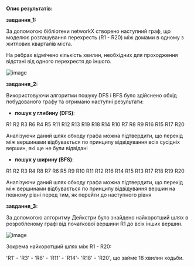 **Опис результатів:**

**завдання_1:**

За допомогою бібліотеки networkX створено наступний граф, що моделює 
розташування перехресть (R1 - R20) між домами в одному з житлових кварталів міста.

На ребрах відмічено кількість хвилин, необхідних для проходження відстані від одного перехрестя до іншого. 

![image](https://github.com/yanamud/goit-algo-hw-06/assets/136761283/473966ab-43a5-4c5e-aa87-4d52eddfb48d)

**завдання_2:**

Використовуючи алгоритми пошуку DFS і BFS було здійснено обхід побудованого графу та отримано наступні результати:

- **пошук у глибину (DFS)**:
  
R1 R2 R3 R6 R4 R5 R11 R12 R13 R19 R18 R14 R10 R7 R8 R9 R16 R15 R17 R20 

Аналізуючи даний шлях обходу графа можна підтвердити, що перехід між вершинами відбувається по принципу 
відвідування всіх сусідніх вершин, які ще не були відвідані

- **пошук у ширину (BFS)**:
  
R1 R2 R3 R4 R8 R7 R6 R5 R9 R10 R11 R12 R16 R14 R15 R13 R17 R18 R19 R20

Аналізуючи даний шлях обходу графа можна підтвердити, що перехід між вершинами відбувається по принципу 
відвідування вершин на певному рівні перед тим, як перейти до наступного рівня

**завдання_3:**

За допомогою алгоритму Дейкстри було знайдено найкоротший шлях в розробленому графі від початкової вершини R1
до всіх інших вершин. 

![image](https://github.com/yanamud/goit-algo-hw-06/assets/136761283/60c7d952-8034-47ce-a5f0-1b5938f2397c)



Зокрема найкоротший шлях між R1 - R20:

'R1' - 'R3' - 'R6' - 'R11' - 'R14'- 'R18' - 'R20', що займе 18 хвилин ходьби.
